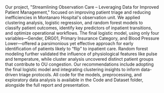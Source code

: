 Our project, "Streamlining Observation Care – Leveraging Data for Improved Patient Management," focused on improving patient triage and reducing inefficiencies in Montanaro Hospital's observation unit. We applied clustering analysis, logistic regression, and random forest models to classify patient outcomes, identify key predictors of inpatient transitions, and optimize operational workflows. The final logistic model, using only four variables—Gender, DRG01, Primary Insurance Category, and Blood Pressure Lower—offered a parsimonious yet effective approach for early identification of patients likely to “flip” to inpatient care. Random forest modeling further validated the influence of physiological features like pulse and temperature, while cluster analysis uncovered distinct patient groups that contribute to OU congestion. Our recommendations include adopting the final logistic model and integrating clustering insights to inform data-driven triage protocols. All code for the models, preprocessing, and exploratory data analysis is available in the Code and Dataset folder, alongside the full report and presentation.
